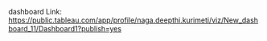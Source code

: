 dashboard Link:
https://public.tableau.com/app/profile/naga.deepthi.kurimeti/viz/New_dashboard_11/Dashboard1?publish=yes
